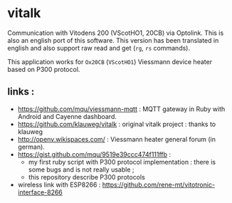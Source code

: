 vitalk
======

Communication with Vitodens 200 (VScotHO1, 20CB) via Optolink. This is also an english port of this software. This version has been translated in english and also support raw read and get (`rg`, `rs` commands).

This application works for `Ox20CB` (`VScotHO1`) Viessmann device heater based on P300 protocol.

## links :
* https://github.com/mqu/viessmann-mqtt : MQTT gateway in Ruby with Android and Cayenne dashboard.
* https://github.com/klauweg/vitalk : original vitalk project : thanks to klauweg
* http://openv.wikispaces.com/ : Viessmann heater general forum (in german).
* https://gist.github.com/mqu/9519e39ccc474f111ffb : 
  * my first ruby script with P300 protocol implementation : there is some bugs and is not really usable ; 
  * this repository describe P300 protocols
* wireless link with ESP8266 : https://github.com/rene-mt/vitotronic-interface-8266
